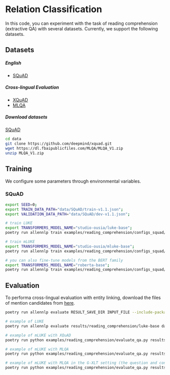 # Relation Classification
In this code, you can experiment with the task of reading comprehension (extractive QA) with several datasets. Currently, we support the following datasets.

## Datasets 

#####  English 
* [SQuAD](https://aclanthology.org/D16-1264/)

##### Cross-lingual Evaluation
* [XQuAD](https://aclanthology.org/2020.acl-main.421/)
* [MLQA](https://aclanthology.org/2020.acl-main.653/)

##### Download datasets
[SQuAD](https://rajpurkar.github.io/SQuAD-explorer)  

```bash
cd data
git clone https://github.com/deepmind/xquad.git
wget https://dl.fbaipublicfiles.com/MLQA/MLQA_V1.zip
unzip MLQA_V1.zip
```

## Training
We configure some parameters through environmental variables.  

### SQuAD
```bash
export SEED=0;
export TRAIN_DATA_PATH="data/SQuAD/train-v1.1.json";
export VALIDATION_DATA_PATH="data/SQuAD/dev-v1.1.json";

# train LUKE
export TRANSFORMERS_MODEL_NAME="studio-ousia/luke-base";
poetry run allennlp train examples/reading_comprehension/configs_squad/transformers_luke_with_entity_aware_attention.jsonnet -s results/reading_comprehension/luke-base --include-package examples -o '{"trainer": {"cuda_device": 0}}'

# train mLUKE
export TRANSFORMERS_MODEL_NAME="studio-ousia/mluke-base";
poetry run allennlp train examples/reading_comprehension/configs_squad/transformers_luke.jsonnet -s results/reading_comprehension/mluke-base --include-package examples -o '{"trainer": {"cuda_device": 0}}'

# you can also fine-tune models from the BERT family
export TRANSFORMERS_MODEL_NAME="roberta-base";
poetry run allennlp train examples/reading_comprehension/configs_squad/transformers.jsonnet  -s results/reading_comprehension/roberta-base --include-package examples
```

## Evaluation

To performa cross-lingual evaluation with entity linking, download the files of mention candidates from [here](https://drive.google.com/file/d/12m-mV8sud4F3yXtiVh5QXp3SBPLh_Eje/view?usp=sharing).

```bash
poetry run allennlp evaluate RESULT_SAVE_DIR INPUT_FILE --include-package examples --output-file OUTPUT_FILE 

# example of LUKE
poetry run allennlp evaluate results/reading_comprehension/luke-base data/SQuAD/dev-v1.1.json --include-package examples --output-file results/reading_comprehension/luke-base/metrics_test.json --cuda 0

# example of mLUKE with XQuAD
poetry run python examples/reading_comprehension/evaluate_qa.py results/reading_comprehension/mluke-base data/xquad/xquad.ar.json --mention-candidate-files '{"en-ar": "data/squad_mention_candidates/xquad/dev-v1.1.ar.json"}' --cuda-device 0

# example of mLUKE with MLQA
poetry run python examples/reading_comprehension/evaluate_qa.py results/reading_comprehension/mluke-base data/MLQA_V1/test/test-context-zh-question-zh.json --mention-candidate-files '{"zh-zh": "data/squad_mention_candidates/mlqa/test-context-zh-question-zh.json"}' --cuda-device 0

# example of mLUKE with MLQA in the G-XLT setting (the question and context are in different languages)
poetry run python examples/reading_comprehension/evaluate_qa.py results/reading_comprehension/mluke-base data/MLQA_V1/test/test-context-en-question-zh.json --mention-candidate-files '{"en-en": "data/squad_mention_candidates/mlqa/test-context-en-question-en.json", "en-zh": "data/squad_mention_candidates/mlqa/test-context-en-question-zh.trans.json"}' --cuda-device 0
```
